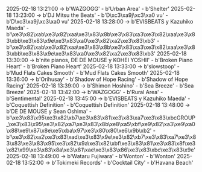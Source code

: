 2025-02-18 13:21:00 -> b'WAZGOGG' - b'Urban Area' - b'Shelter'
2025-02-18 13:23:00 -> b'DJ Mitsu the Beats' - b'D\xc3\xa9j\xc3\xa0 vu' - b'D\xc3\xa9j\xc3\xa0 vu'
2025-02-18 13:28:00 -> b'EVISBEATS y Kazuhiko Maeda' - b'\xe3\x82\xab\xe3\x82\xaa\xe3\x83\x8b\xe3\x83\xa3\xe3\x82\xaa\xe3\x83\xbb\xe3\x83\x9e\xe3\x83\xa0\xe3\x82\xa2\xe3\x83\xb3' - b'\xe3\x82\xab\xe3\x82\xaa\xe3\x83\x8b\xe3\x83\xa3\xe3\x82\xaa\xe3\x83\xbb\xe3\x83\x9e\xe3\x83\xa0\xe3\x82\xa2\xe3\x83\xb3'
2025-02-18 13:30:00 -> b'nite pianos, DE DE MOUSE y KOHEI YOSHII' - b'Broken Piano Heart' - b'Broken Piano Heart'
2025-02-18 13:33:00 -> b'slowstoop' - b'Mud Flats Cakes Smooth' - b'Mud Flats Cakes Smooth'
2025-02-18 13:36:00 -> b'Orihusay' - b'Shadow of Hope Racing' - b'Shadow of Hope Racing'
2025-02-18 13:39:00 -> b'Shimon Hoshino' - b'Sea Breeze' - b'Sea Breeze'
2025-02-18 13:42:00 -> b'WAZGOGG' - b'Rural Area' - b'Sentimental'
2025-02-18 13:45:00 -> b'EVISBEATS y Kazuhiko Maeda' - b'Coquettish Definition' - b'Coquettish Definition'
2025-02-18 13:48:00 -> b'DE DE MOUSE y Sean Oshima' - b'\xe3\x83\x95\xe3\x82\xb7\xe3\x83\x81\xe3\x83\xa7\xe3\x83\xbcGROUP_\xe3\x83\x95\xe3\x82\xa7\xe3\x83\x8b\xe8\xa5\xbf\xe9\x82\xa3\xe9\xa0\x88\xe9\x87\x8e\xe5\xba\x97\xe3\x80\x80\xe6\x9b\xb2' - b'\xe3\x82\xa2\xe3\x83\xad\xe3\x83\x9e\xe3\x82\xb7\xe3\x83\xa7\xe3\x83\x83\xe3\x83\x95\xe3\x82\x9a\xe3\x82\xbf\xe3\x83\x81\xe3\x83\x8f\xe3\x82\x99\xe3\x83\x8a\xe3\x81\xae\xe3\x83\x86\xe3\x83\xbc\xe3\x83\x9e'
2025-02-18 13:49:00 -> b'Wataru Fujiwara' - b'Wonton' - b'Wonton'
2025-02-18 13:52:00 -> b'Tokimeki Records' - b'Cocktail City' - b'Havana Beach'
